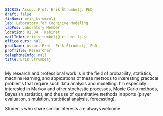 ```yaml
---
SICRIS: Assoc. Prof. Erik Štrumbelj, PhD
draft: false
fixName: erik_štrumbelj
lab: Laboratory for Cognitive Modeling
labPos: Laboratory Member
location: R2.04 - Kabinet
mailInfo: erik.strumbelj@fri.uni-lj.si
officeHours: null
profName: Assoc. Prof. Erik Štrumbelj, PhD
profTitle: Researcher
telephoneInfo: null
title: Erik Štrumbelj
---
```



My research and professional work is in the field of probability, statistics, machine learning, and applications of these methods to interesting practical problems that require such data analysis and modelling. I'm especially interested in Markov and other stochastic processes, Monte Carlo methods, Bayesian statistics, and the use of quantitative methods in sports (player evaluation, simulation, statistical analysis, forecasting).

Students who share similar interests are always welcome.